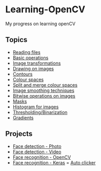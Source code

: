 # Learning-OpenCV
My progress on learning openCV

## Topics
- [Reading files](01_Read.py)
- [Basic operations](02_Basics.py)
- [Image transformations](03_ImageTransformation.py)
- [Drawing on images](04_DrawOnImages.py)
- [Contours](05_ContoursDetection.py)
- [Colour spaces](06_ColourSpaces.py)
- [Split and merge colour spaces](07_SplitMerge.py)
- [Image smoothing techniques](08_Smoothing.py)
- [Bitwise operations on images](09_BitwiseOperatorsCV.py)
- [Masks](10_Masking.py)
- [Histogram for images](11_ComputingHistograms.py)
- [Thresholding/Binarization](12_Thresholding.py)
- [Gradients](13_Gradients.py)

## Projects
- [Face detection - Photo](./Face_Detection_OCV/FaceDetection.py)
- [Face detection - Video](./Face_Detection_OCV/FaceDetectVideo.py)
- [Face recognition - OpenCV](./Face_Recognition_OCV/face_recognizer.py)
- [Face recognition - Keras](./Face_Recognition_Keras/Simpson.ipynb)
= [Auto clicker](https://github.com/Bot-7037/AutoClickTiles)
